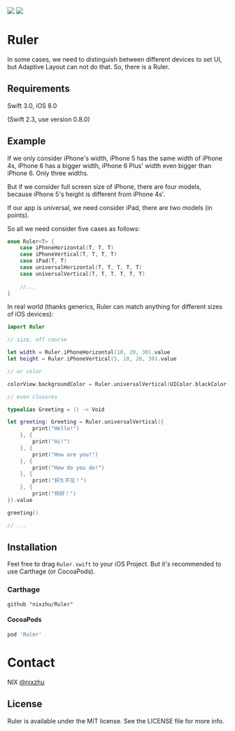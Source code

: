 <p>
<a href="http://cocoadocs.org/docsets/Ruler"><img src="https://img.shields.io/cocoapods/v/Ruler.svg?style=flat"></a> 
<a href="https://github.com/Carthage/Carthage/"><img src="https://img.shields.io/badge/Carthage-compatible-4BC51D.svg?style=flat"></a> 
</p>

# Ruler

In some cases, we need to distinguish between different devices to set UI, but Adaptive Layout can not do that. So, there is a Ruler.

## Requirements

Swift 3.0, iOS 8.0

(Swift 2.3, use version 0.8.0)

## Example

If we only consider iPhone's width, iPhone 5 has the same width of iPhone 4s, iPhone 6 has a bigger width, iPhone 6 Plus' width even bigger than iPhone 6. Only three widths.

But if we consider full screen size of iPhone, there are four models, because iPhone 5's height is different from iPhone 4s'.

If our app is universal, we need consider iPad, there are two models (in points).

So all we need consider five cases as follows:

```swift
enum Ruler<T> {
    case iPhoneHorizontal(T, T, T)
    case iPhoneVertical(T, T, T, T)
    case iPad(T, T)
    case universalHorizontal(T, T, T, T, T)
    case universalVertical(T, T, T, T, T, T)
    
	//...
}
```

In real world (thanks generics, Ruler can match anything for different sizes of iOS devices):

```swift
import Ruler
```

```swift
// size, off course

let width = Ruler.iPhoneHorizontal(10, 20, 30).value
let height = Ruler.iPhoneVertical(5, 10, 20, 30).value

// or color

colorView.backgroundColor = Ruler.universalVertical(UIColor.blackColor(), UIColor.redColor(), UIColor.blueColor(), UIColor.greenColor(), UIColor.yellowColor(), UIColor.purpleColor()).value

// even closures

typealias Greeting = () -> Void

let greeting: Greeting = Ruler.universalVertical({
        print("Hello!")
    }, {
        print("Hi!")
    }, {
        print("How are you!")
    }, {
        print("How do you do!")
    }, {
        print("好久不见！")
    }, {
        print("你好！")
}).value

greeting()

// ...
```

## Installation

Feel free to drag `Ruler.swift` to your iOS Project. But it's recommended to use Carthage (or CocoaPods).

### Carthage

```ogdl
github "nixzhu/Ruler"
```

#### CocoaPods

```ruby
pod 'Ruler'
```

# Contact

NIX [@nixzhu](https://twitter.com/nixzhu)

## License

Ruler is available under the MIT license. See the LICENSE file for more info.
